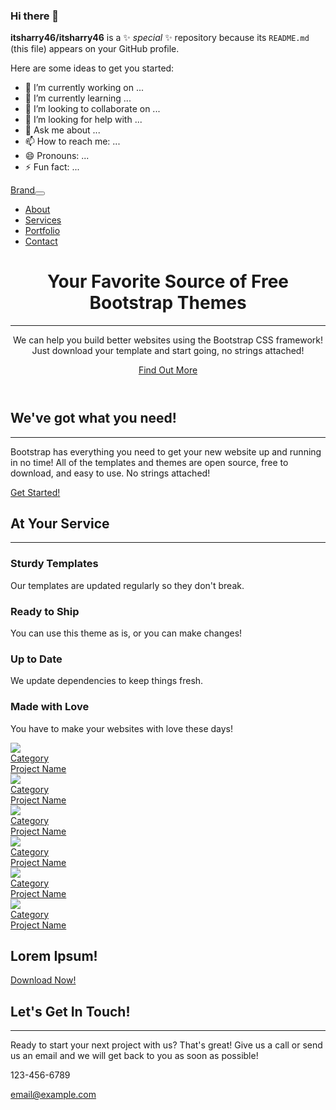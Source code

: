 ### Hi there 👋


**itsharry46/itsharry46** is a ✨ _special_ ✨ repository because its `README.md` (this file) appears on your GitHub profile.

Here are some ideas to get you started:

- 🔭 I’m currently working on ...
- 🌱 I’m currently learning ...
- 👯 I’m looking to collaborate on ...
- 🤔 I’m looking for help with ...
- 💬 Ask me about ...
- 📫 How to reach me: ...
- 😄 Pronouns: ...
- ⚡ Fun fact: ...

<!DOCTYPE html>
<html>

<head>
    <meta charset="utf-8">
    <meta name="viewport" content="width=device-width, initial-scale=1.0, shrink-to-fit=no">
    <title>Home - Brand</title>
    <link rel="stylesheet" href="assets/bootstrap/css/bootstrap.min.css">
    <link rel="stylesheet" href="https://fonts.googleapis.com/css?family=Open+Sans:300italic,400italic,600italic,700italic,800italic,400,300,600,700,800">
    <link rel="stylesheet" href="https://fonts.googleapis.com/css?family=Merriweather:400,300,300italic,400italic,700,700italic,900,900italic">
    <link rel="stylesheet" href="assets/fonts/font-awesome.min.css">
    <link rel="stylesheet" href="https://cdnjs.cloudflare.com/ajax/libs/aos/2.1.1/aos.css">
    <link rel="stylesheet" href="https://cdnjs.cloudflare.com/ajax/libs/magnific-popup.js/1.1.0/magnific-popup.min.css">
</head>

<body id="page-top">
    <nav class="navbar navbar-light navbar-expand-lg fixed-top" id="mainNav">
        <div class="container"><a class="navbar-brand js-scroll-trigger" href="#page-top">Brand</a><button data-toggle="collapse" data-target="#navbarResponsive" class="navbar-toggler navbar-toggler-right" type="button" aria-controls="navbarResponsive" aria-expanded="false"
                aria-label="Toggle navigation"><i class="fa fa-align-justify"></i></button>
            <div class="collapse navbar-collapse" id="navbarResponsive">
                <ul class="nav navbar-nav ml-auto">
                    <li class="nav-item" role="presentation"><a class="nav-link js-scroll-trigger" href="#about">About</a></li>
                    <li class="nav-item" role="presentation"><a class="nav-link js-scroll-trigger" href="#services">Services</a></li>
                    <li class="nav-item" role="presentation"><a class="nav-link js-scroll-trigger" href="#portfolio">Portfolio</a></li>
                    <li class="nav-item" role="presentation"><a class="nav-link js-scroll-trigger" href="#contact">Contact</a></li>
                </ul>
            </div>
        </div>
    </nav>
    <header class="masthead text-center text-white d-flex" style="background-image:url('assets/img/header.jpg');">
        <div class="container my-auto">
            <div class="row">
                <div class="col-lg-10 mx-auto">
                    <h1 class="text-uppercase"><strong>Your Favorite Source of Free Bootstrap Themes</strong></h1>
                    <hr>
                </div>
            </div>
            <div class="col-lg-8 mx-auto">
                <p class="text-faded mb-5">We can help you build better websites using the Bootstrap CSS framework! Just download your template and start going, no strings attached!</p><a class="btn btn-primary btn-xl js-scroll-trigger" role="button" href="#services">Find Out More</a></div>
        </div>
    </header>
    <section id="about" class="bg-primary">
        <div class="container">
            <div class="row">
                <div class="col offset-lg-8 mx-auto text-center">
                    <h2 class="text-white section-heading">We've got what you need!</h2>
                    <hr class="light my-4">
                    <p class="text-faded mb-4">Bootstrap has everything you need to get your new website up and running in no time! All of the templates and themes are open source, free to download, and easy to use. No strings attached!</p><a class="btn btn-light btn-xl js-scroll-trigger"
                        role="button" href="#services">Get Started!</a></div>
            </div>
        </div>
    </section>
    <section id="services">
        <div class="container">
            <div class="row">
                <div class="col-lg-12 text-center">
                    <h2 class="section-heading">At Your Service</h2>
                    <hr class="my-4">
                </div>
            </div>
        </div>
        <div class="container">
            <div class="row">
                <div class="col-md-6 col-lg-3 text-center">
                    <div class="mx-auto service-box mt-5"><i class="fa fa-diamond fa-4x text-primary mb-3 sr-icons" data-aos="zoom-in" data-aos-duration="200" data-aos-once="true"></i>
                        <h3 class="mb-3">Sturdy Templates</h3>
                        <p class="text-muted mb-0">Our templates are updated regularly so they don't break.</p>
                    </div>
                </div>
                <div class="col-md-6 col-lg-3 text-center">
                    <div class="mx-auto service-box mt-5"><i class="fa fa-paper-plane fa-4x text-primary mb-3 sr-icons" data-aos="zoom-in" data-aos-duration="200" data-aos-delay="200" data-aos-once="true"></i>
                        <h3 class="mb-3">Ready to Ship</h3>
                        <p class="text-muted mb-0">You can use this theme as is, or you can make changes!</p>
                    </div>
                </div>
                <div class="col-md-6 col-lg-3 text-center">
                    <div class="mx-auto service-box mt-5"><i class="fa fa-newspaper-o fa-4x text-primary mb-3 sr-icons" data-aos="zoom-in" data-aos-duration="200" data-aos-delay="400" data-aos-once="true"></i>
                        <h3 class="mb-3">Up to Date</h3>
                        <p class="text-muted mb-0">We update dependencies to keep things fresh.</p>
                    </div>
                </div>
                <div class="col-md-6 col-lg-3 text-center">
                    <div class="mx-auto service-box mt-5"><i class="fa fa-heart fa-4x text-primary mb-3 sr-icons" data-aos="fade" data-aos-duration="200" data-aos-delay="600" data-aos-once="true"></i>
                        <h3 class="mb-3">Made with Love</h3>
                        <p class="text-muted mb-0">You have to make your websites with love these days!</p>
                    </div>
                </div>
            </div>
        </div>
    </section>
    <section id="portfolio" class="p-0">
        <div class="container-fluid p-0">
            <div class="row no-gutters popup-gallery">
                <div class="col-sm-6 col-lg-4"><a class="portfolio-box" href="assets/img/fullsize/1.jpg"><img class="img-fluid" src="assets/img/thumbnails/1.jpg"><div class="portfolio-box-caption"><div class="portfolio-box-caption-content"><div class="project-category text-faded"><span>Category</span></div><div class="project-name"><span>Project Name</span></div></div></div></a></div>
                <div
                    class="col-sm-6 col-lg-4"><a class="portfolio-box" href="assets/img/fullsize/2.jpg"><img class="img-fluid" src="assets/img/thumbnails/2.jpg"><div class="portfolio-box-caption"><div class="portfolio-box-caption-content"><div class="project-category text-faded"><span>Category</span></div><div class="project-name"><span>Project Name</span></div></div></div></a></div>
            <div
                class="col-sm-6 col-lg-4"><a class="portfolio-box" href="assets/img/fullsize/3.jpg"><img class="img-fluid" src="assets/img/thumbnails/3.jpg"><div class="portfolio-box-caption"><div class="portfolio-box-caption-content"><div class="project-category text-faded"><span>Category</span></div><div class="project-name"><span>Project Name</span></div></div></div></a></div>
        <div
            class="col-sm-6 col-lg-4"><a class="portfolio-box" href="assets/img/fullsize/4.jpg"><img class="img-fluid" src="assets/img/thumbnails/4.jpg"><div class="portfolio-box-caption"><div class="portfolio-box-caption-content"><div class="project-category text-faded"><span>Category</span></div><div class="project-name"><span>Project Name</span></div></div></div></a></div>
            <div
                class="col-sm-6 col-lg-4"><a class="portfolio-box" href="assets/img/fullsize/5.jpg"><img class="img-fluid" src="assets/img/thumbnails/5.jpg"><div class="portfolio-box-caption"><div class="portfolio-box-caption-content"><div class="project-category text-faded"><span>Category</span></div><div class="project-name"><span>Project Name</span></div></div></div></a></div>
                <div
                    class="col-sm-6 col-lg-4"><a class="portfolio-box" href="assets/img/fullsize/6.jpg"><img class="img-fluid" src="assets/img/thumbnails/6.jpg"><div class="portfolio-box-caption"><div class="portfolio-box-caption-content"><div class="project-category text-faded"><span>Category</span></div><div class="project-name"><span>Project Name</span></div></div></div></a></div>
                    </div>
                    </div>
    </section>
    <section class="bg-dark text-white">
        <div class="container text-center">
            <h2 class="mb-4">Lorem Ipsum!</h2><a class="btn btn-light btn-xl sr-button" role="button" data-aos="zoom-in" data-aos-duration="400" data-aos-once="true" href="#">Download Now!</a></div>
    </section>
    <section id="contact">
        <div class="container">
            <div class="row">
                <div class="col-lg-8 mx-auto text-center">
                    <h2 class="section-heading">Let's Get In Touch!</h2>
                    <hr class="my-4">
                    <p class="mb-5">Ready to start your next project with us? That's great! Give us a call or send us an email and we will get back to you as soon as possible!</p>
                </div>
            </div>
            <div class="row">
                <div class="col-lg-4 ml-auto text-center"><i class="fa fa-phone fa-3x mb-3 sr-contact" data-aos="zoom-in" data-aos-duration="300" data-aos-once="true"></i>
                    <p>123-456-6789</p>
                </div>
                <div class="col-lg-4 mr-auto text-center"><i class="fa fa-envelope-o fa-3x mb-3 sr-contact" data-aos="zoom-in" data-aos-duration="300" data-aos-delay="300" data-aos-once="true"></i>
                    <p><a href="mailto:your-email@your-domain.com">email@example.com</a></p>
                </div>
            </div>
        </div>
    </section>
    <script src="assets/js/jquery.min.js"></script>
    <script src="assets/bootstrap/js/bootstrap.min.js"></script>
    <script src="assets/js/bs-init.js"></script>
    <script src="https://cdnjs.cloudflare.com/ajax/libs/aos/2.1.1/aos.js"></script>
    <script src="https://cdnjs.cloudflare.com/ajax/libs/jquery-easing/1.4.1/jquery.easing.min.js"></script>
    <script src="https://cdnjs.cloudflare.com/ajax/libs/magnific-popup.js/1.1.0/jquery.magnific-popup.min.js"></script>
    <script src="assets/js/creative.js"></script>
</body>

</html>
